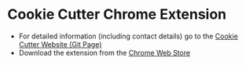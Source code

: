 # Cookie Cutter Chrome Extension

- For detailed information (including contact details) go to the [Cookie Cutter Website (Git Page)](https://chrisnajman.github.io/cookie-cutter)
- Download the extension from the [Chrome Web Store](https://chromewebstore.google.com/detail/cookie-cutter/icgllmbnibhidhomooanjfbpgjohjamh)
